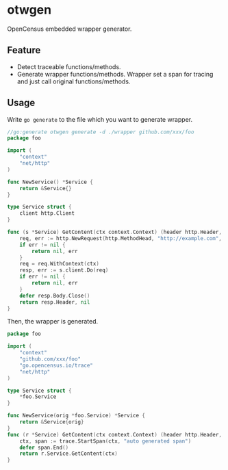 # otwgen

OpenCensus embedded wrapper generator.

## Feature

- Detect traceable functions/methods.
- Generate wrapper functions/methods. Wrapper set a span for tracing and just call original functions/methods.

## Usage

Write `go generate` to the file which you want to generate wrapper.

```go
//go:generate otwgen generate -d ./wrapper github.com/xxx/foo
package foo

import (
	"context"
	"net/http"
)

func NewService() *Service {
	return &Service{}
}

type Service struct {
	client http.Client
}

func (s *Service) GetContent(ctx context.Context) (header http.Header, err error) {
	req, err := http.NewRequest(http.MethodHead, "http://example.com", nil)
    if err != nil {
        return nil, err
    }
    req = req.WithContext(ctx)
    resp, err := s.client.Do(req)
    if err != nil {
        return nil, err
    }
    defer resp.Body.Close()
    return resp.Header, nil
}
```

Then, the wrapper is generated.


```go
package foo

import (
	"context"
	"github.com/xxx/foo"
	"go.opencensus.io/trace"
	"net/http"
)

type Service struct {
	*foo.Service
}

func NewService(orig *foo.Service) *Service {
	return &Service{orig}
}
func (r *Service) GetContent(ctx context.Context) (header http.Header, err error) {
	ctx, span := trace.StartSpan(ctx, "auto generated span")
	defer span.End()
	return r.Service.GetContent(ctx)
}
```